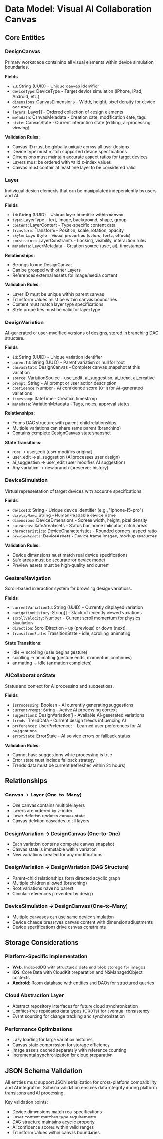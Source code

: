 # Data Model: Visual AI Collaboration Canvas

## Core Entities

### DesignCanvas
Primary workspace containing all visual elements within device simulation boundaries.

**Fields:**
- `id`: String (UUID) - Unique canvas identifier
- `deviceType`: DeviceType - Target device simulation (iPhone, iPad, Android, etc.)
- `dimensions`: CanvasDimensions - Width, height, pixel density for device accuracy
- `layers`: Layer[] - Ordered collection of design elements
- `metadata`: CanvasMetadata - Creation date, modification date, tags
- `state`: CanvasState - Current interaction state (editing, ai-processing, viewing)

**Validation Rules:**
- Canvas ID must be globally unique across all user designs
- Device type must match supported device specifications
- Dimensions must maintain accurate aspect ratios for target devices
- Layers must be ordered with valid z-index values
- Canvas must contain at least one layer to be considered valid

### Layer
Individual design elements that can be manipulated independently by users and AI.

**Fields:**
- `id`: String (UUID) - Unique layer identifier within canvas
- `type`: LayerType - text, image, background, shape, group
- `content`: LayerContent - Type-specific content data
- `transform`: Transform - Position, scale, rotation, opacity
- `style`: LayerStyle - Visual properties (colors, fonts, effects)
- `constraints`: LayerConstraints - Locking, visibility, interaction rules
- `metadata`: LayerMetadata - Creation source (user, ai), timestamps

**Relationships:**
- Belongs to one DesignCanvas
- Can be grouped with other Layers
- References external assets for image/media content

**Validation Rules:**
- Layer ID must be unique within parent canvas
- Transform values must be within canvas boundaries
- Content must match layer type specifications
- Style properties must be valid for layer type

### DesignVariation
AI-generated or user-modified versions of designs, stored in branching DAG structure.

**Fields:**
- `id`: String (UUID) - Unique variation identifier
- `parentId`: String (UUID) - Parent variation or null for root
- `canvasState`: DesignCanvas - Complete canvas snapshot at this variation
- `source`: VariationSource - user_edit, ai_suggestion, ai_trend, ai_creative
- `prompt`: String - AI prompt or user action description
- `confidence`: Number - AI confidence score (0-1) for AI-generated variations
- `timestamp`: DateTime - Creation timestamp
- `metadata`: VariationMetadata - Tags, notes, approval status

**Relationships:**
- Forms DAG structure with parent-child relationships
- Multiple variations can share same parent (branching)
- Contains complete DesignCanvas state snapshot

**State Transitions:**
- root → user_edit (user modifies original)
- user_edit → ai_suggestion (AI processes user design)  
- ai_suggestion → user_edit (user modifies AI suggestion)
- Any variation → new branch (preserves history)

### DeviceSimulation
Virtual representation of target devices with accurate specifications.

**Fields:**
- `deviceId`: String - Unique device identifier (e.g., "iphone-15-pro")
- `displayName`: String - Human-readable device name
- `dimensions`: DeviceDimensions - Screen width, height, pixel density
- `safeAreas`: SafeAreaInsets - Status bar, home indicator, notch areas
- `characteristics`: DeviceCharacteristics - Rounded corners, aspect ratio
- `previewAssets`: DeviceAssets - Device frame images, mockup resources

**Validation Rules:**
- Device dimensions must match real device specifications
- Safe areas must be accurate for device model
- Preview assets must be high-quality and current

### GestureNavigation
Scroll-based interaction system for browsing design variations.

**Fields:**
- `currentVariationId`: String (UUID) - Currently displayed variation
- `navigationHistory`: String[] - Stack of recently viewed variations
- `scrollVelocity`: Number - Current scroll momentum for physics simulation
- `direction`: ScrollDirection - up (previous) or down (next)
- `transitionState`: TransitionState - idle, scrolling, animating

**State Transitions:**
- idle → scrolling (user begins gesture)
- scrolling → animating (gesture ends, momentum continues)
- animating → idle (animation completes)

### AICollaborationState
Status and context for AI processing and suggestions.

**Fields:**
- `isProcessing`: Boolean - AI currently generating suggestions
- `currentPrompt`: String - Active AI processing context
- `suggestions`: DesignVariation[] - Available AI-generated variations
- `trends`: TrendData - Current design trends influencing AI
- `preferences`: UserPreferences - Learned user preferences for AI suggestions
- `errorState`: ErrorState - AI service errors or fallback status

**Validation Rules:**
- Cannot have suggestions while processing is true
- Error state must include fallback strategy
- Trends data must be current (refreshed within 24 hours)

## Relationships

### Canvas → Layer (One-to-Many)
- One canvas contains multiple layers
- Layers are ordered by z-index
- Layer deletion updates canvas state
- Canvas deletion cascades to all layers

### DesignVariation → DesignCanvas (One-to-One)
- Each variation contains complete canvas snapshot
- Canvas state is immutable within variation
- New variations created for any modifications

### DesignVariation → DesignVariation (DAG Structure)
- Parent-child relationships form directed acyclic graph
- Multiple children allowed (branching)
- Root variations have no parent
- Circular references prevented by design

### DeviceSimulation → DesignCanvas (One-to-Many)
- Multiple canvases can use same device simulation
- Device change preserves canvas content with dimension adjustments
- Device specifications drive canvas constraints

## Storage Considerations

### Platform-Specific Implementation
- **Web**: IndexedDB with structured data and blob storage for images
- **iOS**: Core Data with CloudKit preparation and NSManagedObject contexts
- **Android**: Room database with entities and DAOs for structured queries

### Cloud Abstraction Layer
- Abstract repository interfaces for future cloud synchronization
- Conflict-free replicated data types (CRDTs) for eventual consistency
- Event sourcing for change tracking and synchronization

### Performance Optimizations  
- Lazy loading for large variation histories
- Canvas state compression for storage efficiency
- Image assets cached separately with reference counting
- Incremental synchronization for cloud preparation

## JSON Schema Validation

All entities must support JSON serialization for cross-platform compatibility and AI integration. Schema validation ensures data integrity during platform transitions and AI processing.

Key validation points:
- Device dimensions match real specifications
- Layer content matches type requirements  
- DAG structure maintains acyclic property
- AI confidence scores within valid ranges
- Transform values within canvas boundaries